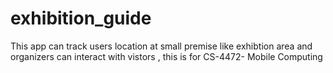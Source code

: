 # exhibition_guide

This app can track users location at small premise like exhibtion area and organizers can interact with vistors , this is for CS-4472- Mobile Computing

